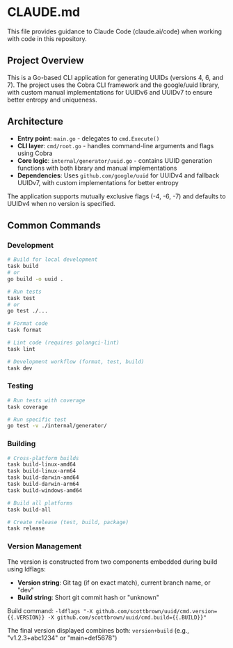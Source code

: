 # CLAUDE.md

This file provides guidance to Claude Code (claude.ai/code) when working with code in this repository.

## Project Overview

This is a Go-based CLI application for generating UUIDs (versions 4, 6, and 7). The project uses the Cobra CLI framework and the google/uuid library, with custom manual implementations for UUIDv6 and UUIDv7 to ensure better entropy and uniqueness.

## Architecture

- **Entry point**: `main.go` - delegates to `cmd.Execute()`
- **CLI layer**: `cmd/root.go` - handles command-line arguments and flags using Cobra
- **Core logic**: `internal/generator/uuid.go` - contains UUID generation functions with both library and manual implementations
- **Dependencies**: Uses `github.com/google/uuid` for UUIDv4 and fallback UUIDv7, with custom implementations for better entropy

The application supports mutually exclusive flags (-4, -6, -7) and defaults to UUIDv4 when no version is specified.

## Common Commands

### Development
```bash
# Build for local development
task build
# or
go build -o uuid .

# Run tests
task test
# or  
go test ./...

# Format code
task format

# Lint code (requires golangci-lint)
task lint

# Development workflow (format, test, build)
task dev
```

### Testing
```bash
# Run tests with coverage
task coverage

# Run specific test
go test -v ./internal/generator/
```

### Building
```bash
# Cross-platform builds
task build-linux-amd64
task build-linux-arm64
task build-darwin-amd64
task build-darwin-arm64
task build-windows-amd64

# Build all platforms
task build-all

# Create release (test, build, package)
task release
```

### Version Management
The version is constructed from two components embedded during build using ldflags:
- **Version string**: Git tag (if on exact match), current branch name, or "dev"
- **Build string**: Short git commit hash or "unknown"

Build command: `-ldflags "-X github.com/scottbrown/uuid/cmd.version={{.VERSION}} -X github.com/scottbrown/uuid/cmd.build={{.BUILD}}"`

The final version displayed combines both: `version+build` (e.g., "v1.2.3+abc1234" or "main+def5678")